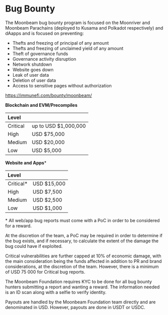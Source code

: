 # Bug Bounty

The Moonbeam bug bounty program is focused on the Moonriver and Moonbeam Parachains (deployed to Kusama and Polkadot respectively) and dAapps and is focused on preventing:

* Thefts and freezing of principal of any amount
* Thefts and freezing of unclaimed yield of any amount
* Theft of governance funds 
* Governance activity disruption
* Network shutdown
* Website goes down
* Leak of user data
* Deletion of user data
* Access to sensitive pages without authorization

https://immunefi.com/bounty/moonbeam/

**Blockchain and EVM/Precompiles**

| Level |  |
| :--- | :--- |
| Critical | up to USD $1,000,000 |
| High | USD $75,000 |
| Medium | USD $20,000 |
| Low | USD $5,000 |

**Website and Apps**\*

| Level |  |
| :--- | :--- |
| Critical\* | USD $15,000 |
| High | USD $7,500 |
| Medium | USD $2,500 |
| Low | USD $1,000 |

\* All web/app bug reports must come with a PoC in order to be considered for a reward. 

At the discretion of the team, a PoC may be required in order to determine if the bug exists, and if necessary, to calculate the extent of the damage the bug could have if exploited.

Critical vulnerabilities are further capped at 10% of economic damage, with the main consideration being the funds affected in addition to PR and brand considerations, at the discretion of the team. However, there is a minimum of USD 75 000 for Critical bug reports.

The Moonbeam Foundation requires KYC to be done for all bug bounty hunters submitting a report and wanting a reward. The information needed is an ID scan along with a selfie to verify identity. 

Payouts are handled by the Moonbeam Foundation team directly and are denominated in USD. However, payouts are done in USDT or USDC.

